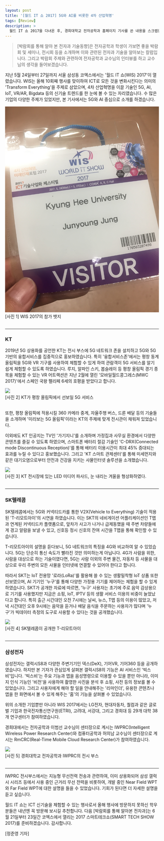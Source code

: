 ```yaml
---
layout: post
title: '[월드 IT 쇼 2017] 5G와 AI를 비롯한 4차 산업혁명'
tags: [Review]
description: >
  월드 IT 쇼 2017을 다녀온 후, 경희대학교 전자공학과 홈페이지 기사를 쓴 내용을 스크랩한 포스트입니다.    
---
```


> [박람회를 통해 알아 본 전자과 기술동향]은 전자공학과 학생이 가보면 좋을 박람회 및 세미나, 전시회 등을 소개하며 이와 관련된 전자과 기술을 알아보는 칼럼입니다. 그리고 박람회 주제와 관련하여 전자공학과 교수님의 인터뷰를 하고 교수님의 생각을 들어보겠습니다.  

 지난 5월 24일부터 27일까지 서울 삼성동 코엑스에서는 '월드 IT 쇼(WIS) 2017'이 열렸습니다. WIS는 올해 10회째 행사를 맞이하여 ICT로 모든 것을 변화시킨다는 의미의 'Transform Everything'을 주제로 삼았으며, 4차 산업혁명을 이끌 기술인 5G, AI, IoT, VR/AR, Bigdata 등의 신기술 트렌드를 한 눈에 볼 수 있는 자리였습니다. 수 많은 기업의 다양한 주제가 있었지만, 본 기사에서는 5G와 AI 중심으로 소개를 하겠습니다.  

![](/public/img/review/wis2017-1.jpg)  
[사진 1] WIS 2017의 참가 뱃지  
<br/>

***

### KT  

   2019년 5G 상용화를 공언한 KT는 전시 부스에 5G 네트워크 존을 설치하고 5G와 5G 기반의 융합서비스를 집중적으로 홍보하였습니다. 특히 '융합서비스존'에서는 평창 동계올림픽을 5G와 VR 기구를 사용하여 체험할 수 있게 하여 관람객이 5G 서비스를 알기 쉽게 체험할 수 있도록 하였습니다. 루지, 알파인 스키, 봅슬레이 등 평창 올림픽 경기 종목을 체험할 수 있는 VR 어트랙션은 지난 2월에 열린 '모바일월드콩그레스(MWC 2017)'에서 스페인 국왕 펠리페 6세의 호평을 받았다고 합니다.  
 
![](http://enr.khu.ac.kr/upload/board_photo/170605204055_6433_.jpg)  
[사진 2] KT가 평창 올림픽에서 선보일 5G 서비스  
 <br/>
 
   또한, 평창 올림픽에 적용시킬 360 카메라 중계, 자율주행 버스, 드론 배달 등의 기술들을 소개하며 '미리보는 5G 올림픽'이라는 KT의 주제에 맞게 전시관이 채워져 있었습니다.  
   
  이외에도 KT 인공지는 TV인 '가기지니'를 소개하며 가정집과 사무실 환경에서 다양한 콘텐츠를 즐길 수 있도록 하였으며, 스마트폰 배터리 절감 기술인 'C-DRX(Connected mode Discontinuous Reception)'를 통해 배터리 이용시간이 최대 45% 증대되는 효과를 누릴 수 있다고 홍보했습니다. 그리고 'KT 스마트 관제센터'를 통해 미세먼지와 같은 대기오염으로부터 안전과 건강을 지키는 사물인터넷 솔루션을 소개했습니다.  
 
![](http://enr.khu.ac.kr/upload/board_photo/170605204522_662_.jpg)  
[사진 3] KT 전시장에 있는 LED 미디어 파사드, 눈 내리는 겨울을 형상화하였다.  
 <br/> 
 
 ***
 
### SK텔레콤  

  SK텔레콤에서는 5G와 커넥티드카를 통한 V2X(Vehicle to Everything) 기술이 적용된 'T-리모트아이'의 시연을 하였습니다. 이는 SKT의 네비게이션 어플리케이션인 T맵과 연계된 커넥티드카 플랫폼으로, 앞차가 사고가 나거나 급제동했을 때 주변 차량들에게 경고 알람을 보낼 수 있고, 신호등 정시 신호의 잔여 시간을 T맵을 통해 확인할 수 있습니다.  
  
  T-리모트아이​의 설명을 듣다보니, 5G 네트워크의 특징을 4G와 비교하여 알 수 있었습니다. 5G는 단순히 통신 속도가 빨라진 것만 의미하는게 아닙니다. 4G가 사람을 위한, 사람을 대상으로 하는 기술이였다면, 5G는 사람 이외의 주변 물건, 자동차 등 사물을 대상으로 우리 주변의 모든 사물을 인터넷에 연결할 수 있어야 한다고 합니다.  
  
  따라서 SKT는 IoT 전용망 '로라(LoRa)'를 활용해 쓸 수 있는 생활밀착형 IoT 상품 또한 선보였으며, AI 기기인 '누구'를 통해 다양한 가정용 기기를 제어하는 체험을 할 수 있게 하였습니다. SKT가 공개한 자료에 따르면, '누구' 사용자는 초기에 주로 음악 감상용으로 기기를 사용했지만 지금은 쇼핑, IoT, IPTV 등의 생활 서비스 이용의 비중이 늘었났다고 합니다. 특히 출근 시간대인 오전 7시에는 날씨, 뉴스, T맵 등의 이용이 많았고, 저녁 시간대인 오후 9시에는 음악을 듣거나 배달 음식을 주문하는 사용자가 많다며 '누구'가 빅데이터 측정의 도구로 사용할 수 있다는 것을 공개했습니다.  
  
![](http://enr.khu.ac.kr/upload/board_photo/170605211943_6188_.jpg)    
[사진 4] SK텔레콤이 공개한 T-리모트아이  
<br/>
  
***

### 삼성전자  

  삼성전자는 갤럭시S8과 다양한 주변기기인 덱스(DeX), 기어VR, 기어360 등을 공개하였습니다. 하지만 본 기자가 관심있게 살펴본 갤럭시S8의 기능은 AI 서비스인 '빅스비'입니다. '빅스비'는 주요 기능과 앱을 음성명령으로 이용할 수 있을 뿐만 아니라, 이미지 인식 기능인 '비전'을 사용하여 촬영한 사진을 분석 후 쇼핑, 사전 등의 정보를 볼 수 있었습니다. 그리고 사용자에게 해야 할 일을 안내해주는 '리마인더', 유용한 콘텐츠나 앱을 한 화면에서 볼 수 있게 해주는 '홈'의 기능을 살펴볼 수 있었습니다.  
 
  위의 소개한 기업뿐만 아니라 WIS 2017에서는 LG전자, 현대자동차, 퀄컴과 같은 글로벌 기업과 한국전자통신연구원(ETRI), 고려대, 서강대, 그리고 경희대 등 29개 대학 38개 연구센터가 참여하였습니다.  
  
  경희대에서는 전자공학과 이범선 교수님이 센터장으로 계시는 IWPRC(Intelligent Wireless Power Research Center)와 컴퓨터공학과 허의남 교수님이 센터장으로 계시는 RmCRC(Real-Time Mobile Cloud Research Center)가 참여하였습니다.  
 
![](http://enr.khu.ac.kr/upload/board_photo/170605211047_8269_.jpg)  
[사진 5] 경희대학교 전자공학과 IWPRC의 전시 부스  
<br/>

***

   IWPRC 전시부스에서는 지능형 무선전력 전송과 관련하여, 이미 상용화되어 삼성 갤럭시 시리즈 등에서 사용 중인 근거리 무선 전력을 비롯하여, 개발 중인 Near Field WPT와 Far Field WPT에 대한 설명을 들을 수 있었습니다. 기회가 된다면 더 자세한 설명을 듣고 싶습니다.  
 
  월드 IT 쇼는 ICT 신기술을 체험할 수 있는 행사로서 올해 행사에 방문하지 못하신 학우분들은 내년엔 꼭 방문해 보시길 추천합니다. 다음 [박람회를 통해 알아본 전자과]는 6월 21일부터 23일간 코엑스에서 열리는 2017 스마트테크쇼(SMART TECH SHOW 2017)를 준비하겠습니다. 감사합니다.  
 
[정준영 기자]  